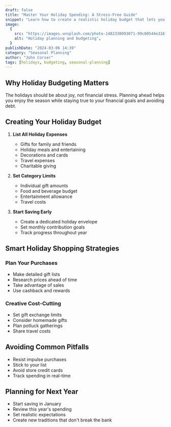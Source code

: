 ```yaml
---
draft: false
title: "Master Your Holiday Spending: A Stress-Free Guide"
snippet: "Learn how to create a realistic holiday budget that lets you enjoy the season without January regret. Discover practical tips for saving and spending wisely during the holidays."
image:
  {
    src: "https://images.unsplash.com/photo-1482330093071-99c00544e316?&fit=crop&w=430&h=240",
    alt: "Holiday planning and budgeting",
  }
publishDate: "2024-03-06 14:39"
category: "Seasonal Planning"
author: "John Corser"
tags: [holidays, budgeting, seasonal-planning]
---
```


## Why Holiday Budgeting Matters

The holidays should be about joy, not financial stress. Planning ahead helps you enjoy the season while staying true to your financial goals and avoiding debt.

## Creating Your Holiday Budget

1. **List All Holiday Expenses**

   - Gifts for family and friends
   - Holiday meals and entertaining
   - Decorations and cards
   - Travel expenses
   - Charitable giving

2. **Set Category Limits**

   - Individual gift amounts
   - Food and beverage budget
   - Entertainment allowance
   - Travel costs

3. **Start Saving Early**
   - Create a dedicated holiday envelope
   - Set monthly contribution goals
   - Track progress throughout year

## Smart Holiday Shopping Strategies

### Plan Your Purchases

- Make detailed gift lists
- Research prices ahead of time
- Take advantage of sales
- Use cashback and rewards

### Creative Cost-Cutting

- Set gift exchange limits
- Consider homemade gifts
- Plan potluck gatherings
- Share travel costs

## Avoiding Common Pitfalls

- Resist impulse purchases
- Stick to your list
- Avoid store credit cards
- Track spending in real-time

## Planning for Next Year

- Start saving in January
- Review this year's spending
- Set realistic expectations
- Create new traditions that don't break the bank
